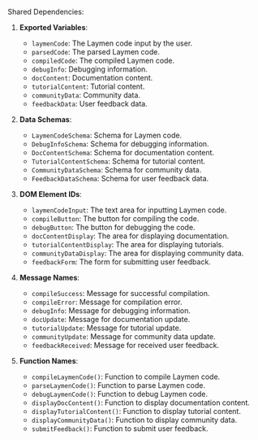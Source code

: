 Shared Dependencies:

1. **Exported Variables**: 
   - `laymenCode`: The Laymen code input by the user.
   - `parsedCode`: The parsed Laymen code.
   - `compiledCode`: The compiled Laymen code.
   - `debugInfo`: Debugging information.
   - `docContent`: Documentation content.
   - `tutorialContent`: Tutorial content.
   - `communityData`: Community data.
   - `feedbackData`: User feedback data.

2. **Data Schemas**:
   - `LaymenCodeSchema`: Schema for Laymen code.
   - `DebugInfoSchema`: Schema for debugging information.
   - `DocContentSchema`: Schema for documentation content.
   - `TutorialContentSchema`: Schema for tutorial content.
   - `CommunityDataSchema`: Schema for community data.
   - `FeedbackDataSchema`: Schema for user feedback data.

3. **DOM Element IDs**:
   - `laymenCodeInput`: The text area for inputting Laymen code.
   - `compileButton`: The button for compiling the code.
   - `debugButton`: The button for debugging the code.
   - `docContentDisplay`: The area for displaying documentation.
   - `tutorialContentDisplay`: The area for displaying tutorials.
   - `communityDataDisplay`: The area for displaying community data.
   - `feedbackForm`: The form for submitting user feedback.

4. **Message Names**:
   - `compileSuccess`: Message for successful compilation.
   - `compileError`: Message for compilation error.
   - `debugInfo`: Message for debugging information.
   - `docUpdate`: Message for documentation update.
   - `tutorialUpdate`: Message for tutorial update.
   - `communityUpdate`: Message for community data update.
   - `feedbackReceived`: Message for received user feedback.

5. **Function Names**:
   - `compileLaymenCode()`: Function to compile Laymen code.
   - `parseLaymenCode()`: Function to parse Laymen code.
   - `debugLaymenCode()`: Function to debug Laymen code.
   - `displayDocContent()`: Function to display documentation content.
   - `displayTutorialContent()`: Function to display tutorial content.
   - `displayCommunityData()`: Function to display community data.
   - `submitFeedback()`: Function to submit user feedback.
